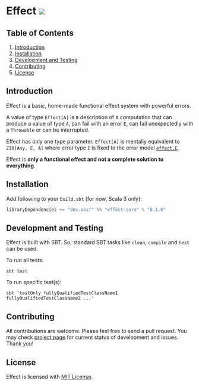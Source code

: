 # Effect [![](https://img.shields.io/badge/docs-0.1.0-brightgreen.svg?style=for-the-badge&logo=scala&color=dc322f&labelColor=333333)](https://javadoc.io/doc/dev.akif/effect_3)

## Table of Contents

1. [Introduction](#introduction)
2. [Installation](#installation)
3. [Development and Testing](#development-and-testing)
4. [Contributing](#contributing)
5. [License](#license)

## Introduction

Effect is a basic, home-made functional effect system with powerful errors.

A value of type `Effect[A]` is a description of a computation that can produce a value of type `A`, can fail with an error `E`, can fail unexpectedly with a `Throwable` or can be interrupted.

Effect has only one type parameter. `Effect[A]` is mentally equivalent to `ZIO[Any, E, A]` where error type `E` is fixed to the error model [`effect.E`](core/src/main/scala/effect/E.scala).

Effect is **only a functional effect and not a complete solution to everything**.

## Installation

Add following to your `build.sbt` (for now, Scala 3 only):

```scala
libraryDependencies += "dev.akif" %% "effect-core" % "0.1.0"
```

## Development and Testing

Effect is built with SBT. So, standard SBT tasks like `clean`, `compile` and `test` can be used.

To run all tests:

```shell
sbt test
```

To run specific test(s):

```shell
sbt 'testOnly fullyQualifiedTestClassName1 fullyQualifiedTestClassName2 ...'
```

## Contributing

All contributions are welcome. Please feel free to send a pull request. You may check [project page](https://github.com/users/makiftutuncu/projects/1) for current status of development and issues. Thank you!

## License

Effect is licensed with [MIT License](LICENSE.md).
